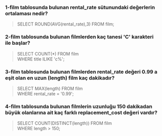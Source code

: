 ### 1-film tablosunda bulunan rental_rate sütunundaki değerlerin ortalaması nedir?
>  SELECT ROUND(AVG(rental_rate),3) FROM film;   <br>
### 2-film tablosunda bulunan filmlerden kaç tanesi 'C' karakteri ile başlar?
> SELECT COUNT(*) FROM film<br>
WHERE title ILIKE 'c%';    
### 3-film tablosunda bulunan filmlerden rental_rate değeri 0.99 a eşit olan en uzun (length) film kaç dakikadır?
>  SELECT MAX(length) FROM film <br>
WHERE rental_rate = '0.99';  
### 4-film tablosunda bulunan filmlerin uzunluğu 150 dakikadan büyük olanlarına ait kaç farklı replacement_cost değeri vardır?
> SELECT COUNT(DISTINCT(length)) FROM film<br>
WHERE length > 150;
